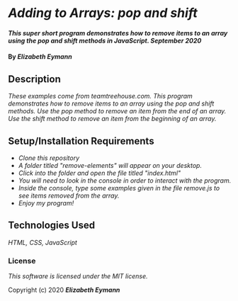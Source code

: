 # _Adding to Arrays: pop and shift_

#### _This super short program demonstrates how to remove items to an array using the pop and shift methods in JavaScript. September 2020_

#### By _**Elizabeth Eymann**_

## Description

_These examples come from teamtreehouse.com. This program demonstrates how to remove items to an array using the pop and shift methods. Use the pop method to remove an item from the end of an array. Use the shift method to remove an item from the beginning of an array._

## Setup/Installation Requirements

* _Clone this repository_
* _A folder titled "remove-elements" will appear on your desktop._
* _Click into the folder and open the file titled "index.html"_
* _You will need to look in the console in order to interact with the program._
* _Inside the console, type some examples given in the file remove.js to see items removed from the array._
* _Enjoy my program!_

## Technologies Used

_HTML, CSS, JavaScript_

### License

*This software is licensed under the MIT license.*

Copyright (c) 2020 **_Elizabeth Eymann_**
